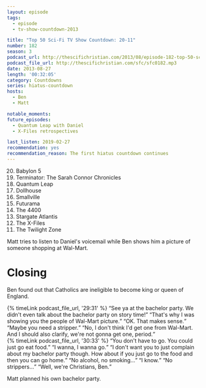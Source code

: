 ```yaml
---
layout: episode
tags:
  - episode
  - tv-show-countdown-2013

title: "Top 50 Sci-Fi TV Show Countdown: 20-11"
number: 182
season: 3
podcast_url: http://thescifichristian.com/2013/08/episode-182-top-50-sci-fi-tv-show-countdown-20-11/
podcast_file_url: http://thescifichristian.com/sfc/sfc0182.mp3
date: 2013-08-27
length: '00:32:05'
category: Countdowns
series: hiatus-countdown
hosts:
  - Ben
  - Matt

notable_moments:
future_episodes:
  - Quantum Leap with Daniel
  - X-Files retrospectives

last_listen: 2019-02-27
recommendation: yes
recommendation_reason: The first hiatus countdown continues
---
```

<ol>
<li value="20">Babylon 5
<li value="19">Terminator: The Sarah Connor Chronicles
<li value="18">Quantum Leap
<li value="17">Dollhouse 
<li value="16">Smallville
<li value="15">Futurama
<li value="14">The 4400
<li value="13">Stargate Atlantis
<li value="12">The X-Files 
<li value="11">The Twilight Zone
</ol>

Matt tries to listen to Daniel's voicemail while Ben shows him a picture of someone shopping at Wal-Mart. 



# Closing

Ben found out that Catholics are ineligible to become king or queen of England.

<div class="quote">
  {% timeLink podcast_file_url, '29:31' %}
  <q class="matt">See ya at the bachelor party. We didn't even talk about the bachelor party on story time!</q>
  <q class="ben">That's why I was showing you the people of Wal-Mart picture.</q>
  <q class="matt">OK. That makes sense.</q>
  <q class="ben">Maybe you need a stripper.</q>
  <q class="matt">No, I don't think I'd get one from Wal-Mart. And I should also clarify, we're not gonna get one, period.</q>
</div>

<div class="quote">
  {% timeLink podcast_file_url, '30:33' %}
  <q class="matt">You don't have to go. You could just go eat food.</q>
  <q class="ben">I wanna, I wanna go.</q>
  <q class="matt">I don't want you to just complain about my bachelor party though. How about if you just go to the food and then you can go home.</q>
  <q class="ben">No alcohol, no smoking...</q>
  <q class="matt">I know.</q>
  <q class="ben">No strippers...</q>
  <q class="matt">Well, we're Christians, Ben.</q>
</div>

Matt planned his own bachelor party.